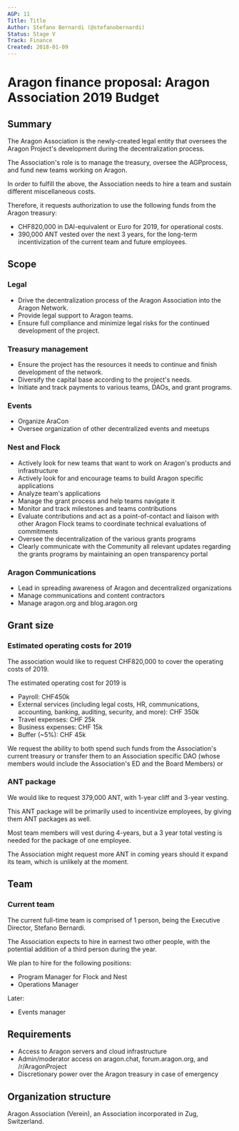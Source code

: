```yaml
---
AGP: 11
Title: Title
Author: Stefano Bernardi (@stefanobernardi)
Status: Stage V
Track: Finance
Created: 2018-01-09
---
```


# Aragon finance proposal: Aragon Association 2019 Budget


## Summary

The Aragon Association is the newly-created legal entity that oversees the Aragon Project's development during the decentralization process.

The Association's role is to manage the treasury, oversee the AGPprocess, and fund new teams working on Aragon.

In order to fulfill the above, the Association needs to hire a team and sustain different miscellaneous costs.

Therefore, it requests authorization to use the following funds from the Aragon treasury:


*   CHF820,000 in DAI-equivalent or Euro for 2019, for operational costs.
*   390,000 ANT vested over the next 3 years, for the long-term incentivization of the current team and future employees.


## Scope


### Legal

*   Drive the decentralization process of the Aragon Association into the Aragon Network.
*   Provide legal support to Aragon teams.
*   Ensure full compliance and minimize legal risks for the continued development of the project.


### Treasury management

*   Ensure the project has the resources it needs to continue and finish development of the network.
*   Diversify the capital base according to the project's needs.
*   Initiate and track payments to various teams, DAOs, and grant programs.


### Events

*   Organize AraCon
*   Oversee organization of other decentralized events and meetups


### Nest and Flock

*   Actively look for new teams that want to work on Aragon's products and infrastructure
*   Actively look for and encourage teams to build Aragon specific applications
*   Analyze team's applications
*   Manage the grant process and help teams navigate it
*   Monitor and track milestones and teams contributions
*   Evaluate contributions and act as a point-of-contact and liaison with other Aragon Flock teams to coordinate technical evaluations of commitments
*   Oversee the decentralization of the various grants programs
*   Clearly communicate with the Community all relevant updates regarding the grants programs by maintaining an open transparency portal


### Aragon Communications

*   Lead in spreading awareness of Aragon and decentralized organizations
*   Manage communications and content contractors
*   Manage aragon.org and blog.aragon.org


## Grant size

### Estimated operating costs for 2019 

The association would like to request CHF820,000 to cover the operating costs of 2019.

The estimated operating cost for 2019 is

*   Payroll: CHF450k
*   External services (including legal costs, HR, communications, accounting, banking, auditing, security, and more): CHF 350k
*   Travel expenses: CHF 25k
*   Business expenses: CHF 15k
*   Buffer (~5%): CHF 45k

We request the ability to both spend such funds from the Association's current treasury or transfer them to an Association specific DAO (whose members would include the Association's ED and the Board Members) or 


### ANT package

We would like to request 379,000 ANT, with 1-year cliff and 3-year vesting.

This ANT package will be primarily used to incentivize employees, by giving them ANT packages as well.

Most team members will vest during 4-years, but a 3 year total vesting is needed for the package of one employee.

The Association might request more ANT in coming years should it expand its team, which is unlikely at the moment.

## Team

### Current team

The current full-time team is comprised of 1 person, being the Executive Director, Stefano Bernardi.

The Association expects to hire in earnest two other people, with the potential addition of a third person during the year.

We plan to hire for the following positions:

*   Program Manager for Flock and Nest
*   Operations Manager

Later:
*   Events manager


## Requirements

*   Access to Aragon servers and cloud infrastructure
*   Admin/moderator access on aragon.chat, forum.aragon.org, and /r/AragonProject
*   Discretionary power over the Aragon treasury in case of emergency


## Organization structure

Aragon Association (Verein), an Association incorporated in Zug, Switzerland.
